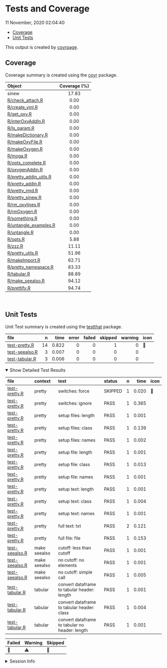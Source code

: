Tests and Coverage
================
11 November, 2020 02:04:40

  - [Coverage](#coverage)
  - [Unit Tests](#unit-tests)

This output is created by
[covrpage](https://github.com/metrumresearchgroup/covrpage).

## Coverage

Coverage summary is created using the
[covr](https://github.com/r-lib/covr) package.

| Object                                                | Coverage (%) |
| :---------------------------------------------------- | :----------: |
| sinew                                                 |    17.83     |
| [R/check\_attach.R](../R/check_attach.R)              |     0.00     |
| [R/create\_yml.R](../R/create_yml.R)                  |     0.00     |
| [R/get\_oxy.R](../R/get_oxy.R)                        |     0.00     |
| [R/interOxyAddIn.R](../R/interOxyAddIn.R)             |     0.00     |
| [R/ls\_param.R](../R/ls_param.R)                      |     0.00     |
| [R/makeDictionary.R](../R/makeDictionary.R)           |     0.00     |
| [R/makeOxyFile.R](../R/makeOxyFile.R)                 |     0.00     |
| [R/makeOxygen.R](../R/makeOxygen.R)                   |     0.00     |
| [R/moga.R](../R/moga.R)                               |     0.00     |
| [R/opts\_complete.R](../R/opts_complete.R)            |     0.00     |
| [R/oxygenAddin.R](../R/oxygenAddin.R)                 |     0.00     |
| [R/pretty\_addin\_utils.R](../R/pretty_addin_utils.R) |     0.00     |
| [R/pretty\_addin.R](../R/pretty_addin.R)              |     0.00     |
| [R/pretty\_rmd.R](../R/pretty_rmd.R)                  |     0.00     |
| [R/pretty\_sinew.R](../R/pretty_sinew.R)              |     0.00     |
| [R/rm\_oxylines.R](../R/rm_oxylines.R)                |     0.00     |
| [R/rmOxygen.R](../R/rmOxygen.R)                       |     0.00     |
| [R/something.R](../R/something.R)                     |     0.00     |
| [R/untangle\_examples.R](../R/untangle_examples.R)    |     0.00     |
| [R/untangle.R](../R/untangle.R)                       |     0.00     |
| [R/opts.R](../R/opts.R)                               |     5.88     |
| [R/zzz.R](../R/zzz.R)                                 |    11.11     |
| [R/pretty\_utils.R](../R/pretty_utils.R)              |    51.96     |
| [R/makeImport.R](../R/makeImport.R)                   |    62.71     |
| [R/pretty\_namespace.R](../R/pretty_namespace.R)      |    83.33     |
| [R/tabular.R](../R/tabular.R)                         |    88.89     |
| [R/make\_seealso.R](../R/make_seealso.R)              |    94.12     |
| [R/prettify.R](../R/prettify.R)                       |    94.74     |

<br>

## Unit Tests

Unit Test summary is created using the
[testthat](https://github.com/r-lib/testthat) package.

| file                                      |  n |  time | error | failed | skipped | warning | icon |
| :---------------------------------------- | -: | ----: | ----: | -----: | ------: | ------: | :--- |
| [test-pretty.R](testthat/test-pretty.R)   | 14 | 0.822 |     0 |      0 |       1 |       0 | 🔶    |
| [test-seealso.R](testthat/test-seealso.R) |  3 | 0.007 |     0 |      0 |       0 |       0 |      |
| [test-tabular.R](testthat/test-tabular.R) |  3 | 0.006 |     0 |      0 |       0 |       0 |      |

<details open>

<summary> Show Detailed Test Results </summary>

| file                                            | context      | test                                           | status  | n |  time | icon |
| :---------------------------------------------- | :----------- | :--------------------------------------------- | :------ | -: | ----: | :--- |
| [test-pretty.R](testthat/test-pretty.R#L9)      | pretty       | switches: force                                | SKIPPED | 1 | 0.020 | 🔶    |
| [test-pretty.R](testthat/test-pretty.R#L26)     | pretty       | switches: ignore                               | PASS    | 1 | 0.365 |      |
| [test-pretty.R](testthat/test-pretty.R#)        | pretty       | setup files: length                            | PASS    | 1 | 0.001 |      |
| [test-pretty.R](testthat/test-pretty.R#)        | pretty       | setup files: class                             | PASS    | 1 | 0.139 |      |
| [test-pretty.R](testthat/test-pretty.R#)        | pretty       | setup files: names                             | PASS    | 1 | 0.002 |      |
| [test-pretty.R](testthat/test-pretty.R#)        | pretty       | setup file: length                             | PASS    | 1 | 0.001 |      |
| [test-pretty.R](testthat/test-pretty.R#)        | pretty       | setup file: class                              | PASS    | 1 | 0.013 |      |
| [test-pretty.R](testthat/test-pretty.R#)        | pretty       | setup file: names                              | PASS    | 1 | 0.001 |      |
| [test-pretty.R](testthat/test-pretty.R#)        | pretty       | setup text: length                             | PASS    | 1 | 0.001 |      |
| [test-pretty.R](testthat/test-pretty.R#)        | pretty       | setup text: class                              | PASS    | 1 | 0.004 |      |
| [test-pretty.R](testthat/test-pretty.R#)        | pretty       | setup text: names                              | PASS    | 1 | 0.001 |      |
| [test-pretty.R](testthat/test-pretty.R#L69)     | pretty       | full text: txt                                 | PASS    | 2 | 0.121 |      |
| [test-pretty.R](testthat/test-pretty.R#L80_L82) | pretty       | full file: file                                | PASS    | 1 | 0.153 |      |
| [test-seealso.R](testthat/test-seealso.R#)      | make seealso | cutoff: less than cutoff                       | PASS    | 1 | 0.001 |      |
| [test-seealso.R](testthat/test-seealso.R#)      | make seealso | no cutoff: no elements                         | PASS    | 1 | 0.001 |      |
| [test-seealso.R](testthat/test-seealso.R#)      | make seealso | no cutoff: simple call                         | PASS    | 1 | 0.005 |      |
| [test-tabular.R](testthat/test-tabular.R#)      | tabular      | convert dataframe to tabular header: length    | PASS    | 1 | 0.001 |      |
| [test-tabular.R](testthat/test-tabular.R#)      | tabular      | convert dataframe to tabular header: class     | PASS    | 1 | 0.004 |      |
| [test-tabular.R](testthat/test-tabular.R#)      | tabular      | convert dataframe to tabular no header: length | PASS    | 1 | 0.001 |      |

| Failed | Warning | Skipped |
| :----- | :------ | :------ |
| 🛑      | ⚠️      | 🔶       |

</details>

<details>

<summary> Session Info </summary>

| Field    | Value                             |                                                                                                                                                                                                                                                               |
| :------- | :-------------------------------- | :------------------------------------------------------------------------------------------------------------------------------------------------------------------------------------------------------------------------------------------------------------ |
| Version  | R version 4.0.3 (2020-10-10)      |                                                                                                                                                                                                                                                               |
| Platform | x86\_64-apple-darwin17.0 (64-bit) | <a href="https://github.com/yonicd/sinew/commit/e78c6c458acb1979a12c171c0cedf2774978e5e1/checks" target="_blank"><span title="Built on Github Actions">![](https://github.com/metrumresearchgroup/covrpage/blob/actions/inst/logo/gh.png?raw=true)</span></a> |
| Running  | macOS Catalina 10.15.7            |                                                                                                                                                                                                                                                               |
| Language | en\_US                            |                                                                                                                                                                                                                                                               |
| Timezone | UTC                               |                                                                                                                                                                                                                                                               |

| Package  | Version |
| :------- | :------ |
| testthat | 3.0.0   |
| covr     | 3.3.2   |
| covrpage | 0.0.71  |

</details>

<!--- Final Status : skipped/warning --->
